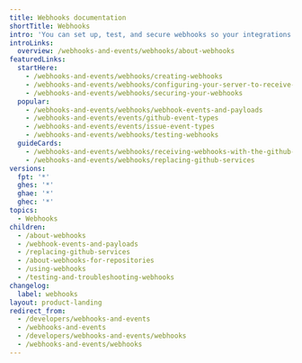 ```yaml
---
title: Webhooks documentation
shortTitle: Webhooks
intro: 'You can set up, test, and secure webhooks so your integrations can subscribe and react to webhook events on {% data variables.product.prodname_dotcom %}.'
introLinks:
  overview: /webhooks-and-events/webhooks/about-webhooks
featuredLinks:
  startHere:
    - /webhooks-and-events/webhooks/creating-webhooks
    - /webhooks-and-events/webhooks/configuring-your-server-to-receive-payloads
    - /webhooks-and-events/webhooks/securing-your-webhooks
  popular:
    - /webhooks-and-events/webhooks/webhook-events-and-payloads
    - /webhooks-and-events/events/github-event-types
    - /webhooks-and-events/events/issue-event-types
    - /webhooks-and-events/webhooks/testing-webhooks
  guideCards:
    - /webhooks-and-events/webhooks/receiving-webhooks-with-the-github-cli
    - /webhooks-and-events/webhooks/replacing-github-services
versions:
  fpt: '*'
  ghes: '*'
  ghae: '*'
  ghec: '*'
topics:
  - Webhooks
children:
  - /about-webhooks
  - /webhook-events-and-payloads
  - /replacing-github-services
  - /about-webhooks-for-repositories
  - /using-webhooks
  - /testing-and-troubleshooting-webhooks
changelog:
  label: webhooks
layout: product-landing
redirect_from:
  - /developers/webhooks-and-events
  - /webhooks-and-events
  - /developers/webhooks-and-events/webhooks
  - /webhooks-and-events/webhooks
---
```


